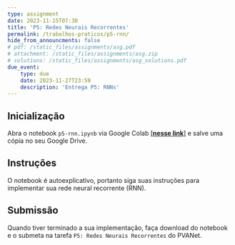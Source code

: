 ```yaml
---
type: assignment
date: 2023-11-15T07:30
title: 'P5: Redes Neurais Recorrentes'
permalink: /trabalhos-praticos/p5-rnn/
hide_from_announcments: false
# pdf: /static_files/assignments/asg.pdf
# attachment: /static_files/assignments/asg.zip
# solutions: /static_files/assignments/asg_solutions.pdf
due_event: 
    type: due
    date: 2023-11-27T23:59
    description: 'Entrega P5: RNNs'
---
```


## Inicialização

Abra o notebook `p5-rnn.ipynb` via Google Colab [[**nesse link**]](https://colab.research.google.com/drive/1iGVLkAZUbgAjci7RU4ammo44btSTxx-l?usp=sharing) e salve uma cópia no seu Google Drive.

## Instruções

O notebook é autoexplicativo, portanto siga suas instruções para implementar sua rede neural recorrente (RNN). 

## Submissão

Quando tiver terminado a sua implementação, faça download do notebook e o submeta na tarefa `P5: Redes Neurais Recorrentes` do PVANet.